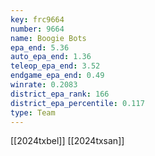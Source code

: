 ```yaml
---
key: frc9664
number: 9664
name: Boogie Bots
epa_end: 5.36
auto_epa_end: 1.36
teleop_epa_end: 3.52
endgame_epa_end: 0.49
winrate: 0.2083
district_epa_rank: 166
district_epa_percentile: 0.117
type: Team
---
```

[[2024txbel]]
[[2024txsan]]
